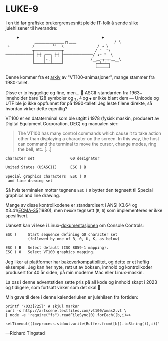 # LUKE-9

I en tid før grafiske brukergrensesnitt
pleide IT-folk å sende slike julehilsener til hverandre:

```
     ◆                                     ◆
             ⎽⎽⎽⎽⎽⎽⎽⎽┌┐⎽⎽                 / \
 ↓          /        └┘  \               / → \
            ┬────────────┬              / °  °\
────────────┤ ┼┼ ┌──┐ ┼┼ ├─────────────/ ↓~ °  \
            │    │-.│    │            /⎽⎼─┬─┬─⎼⎽\
            └────┴──┴────┘              ┌─┴─┴─┐
                                        └─────┘
```

Denne kommer fra et [arkiv][] av "VT100-animasjoner",
mange stammer fra 1980-tallet.

Disse er jo hyggelige og fine, men... 🤔
ASCII-standarden fra 1963+ inneholder bare 128 symboler
og `┐`, `┴` og `◆` er ikke blant dem —
Unicode og UTF ble jo ikke oppfunnet før på 1990-tallet!
Jeg leste filene direkte, så
hvordan virker dette egentlig?

VT100 er en dataterminal som ble utgitt i 1978
(fysisk maskin, produsert av Digital Equipment Corporation, DEC)
og manualen sier:

> The VT100 has many control commands which cause it to
take action other than displaying a character on the
screen. In this way, the host can command the terminal to
move the cursor, change modes, ring the bell, etc. 
> [...]

```
Character set                G0 designator

United States (USASCII)      ESC ( B

Special graphics characters  ESC ( 0
 and line drawing set
```

Så hvis terminalen mottar tegnene `ESC` `(` `0`
bytter den tegnsett til Special graphics and line drawing.

Mange av disse kontrollkodene er standardisert i
ANSI X3.64 og X3.41/[ECMA-35][](1980),
men _hvilke_ tegnsett (`B`, `0`) som implementeres er ikke spesifisert.

Uansett kan vi lese i Linux-[dokumentasjonen][linux] om Console Controls:

```
ESC (     Start sequence defining G0 character set
          (followed by one of B, 0, U, K, as below)

ESC ( B   Select default (ISO 8859-1 mapping).
ESC ( 0   Select VT100 graphics mapping.
```

Jeg liker at plattformer har [bakoverkompatibilitet][],
og dette er et heftig eksempel.
Jeg kan her nyte, rett ut av boksen, innhold og kontrollkoder
produsert for 40 år siden, på min moderne Mac eller Linux-maskin.

La oss i denne adventstiden sette pris på all kode og innhold
skapt i 2023 og tidligere, som fortsatt virker som det skal 🌟

Min gave til dere i denne kalenderluken er julehilsen fra fortiden:

```
printf '\033[?25l' # skjul markør
curl -s http://artscene.textfiles.com/vt100/xmas2.vt \
| node -e 'require("fs").readFileSync(0).forEach((b,i)=>
    setTimeout(()=>process.stdout.write(Buffer.from([b]).toString()),i))'
```

—Richard Tingstad


[arkiv]: http://artscene.textfiles.com/vt100/
[ECMA-35]: https://www.ecma-international.org/wp-content/uploads/ECMA-35_2nd_edition_january_1980.pdf ("ESC 2/8 F [...] designate sets of 94 characters which will be used as the G0 set.", § 5.3.7)
[linux]: https://man7.org/linux/man-pages/man4/console_codes.4.html
[bakoverkompatibilitet]: https://mikrobloggeriet.no/olorm/olorm-39/ (GitHub brakk byggene våre)

